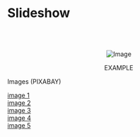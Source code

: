 
# Slideshow

<br/>
<br/>
<p align="center">
    <img src="https://user-images.githubusercontent.com/65923385/151224023-99448f39-a673-423c-9f81-dd099513f841.gif" alt="Image" />
</p>

<p align="center">
   EXAMPLE
</p>




<p>Images (PIXABAY)</p>
<a href="https://pixabay.com/pt/photos/gal%c3%a1xia-estrelas-universo-3607885/">image 1</a>
<br>
<a href="https://pixabay.com/pt/photos/via-l%c3%a1ctea-c%c3%a9u-estrelado-c%c3%a9u-noturno-5295155/">image 2</a>
<br>
<a href="https://pixabay.com/pt/photos/nebulosa-de-orion-nebulosa-de-emiss%c3%a3o-11107/">image 3</a>
<br>
<a href="https://pixabay.com/pt/photos/espa%c3%a7o-lua-estrelas-planeta-624054/">image 4</a>
<br>
<a href="https://pixabay.com/pt/photos/estrelas-c%c3%a9u-noite-c%c3%a9u-estrelado-1837306/">image 5</a>
